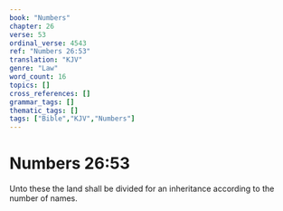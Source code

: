 ```yaml
---
book: "Numbers"
chapter: 26
verse: 53
ordinal_verse: 4543
ref: "Numbers 26:53"
translation: "KJV"
genre: "Law"
word_count: 16
topics: []
cross_references: []
grammar_tags: []
thematic_tags: []
tags: ["Bible","KJV","Numbers"]
---
```


# Numbers 26:53

Unto these the land shall be divided for an inheritance according to the number of names.

